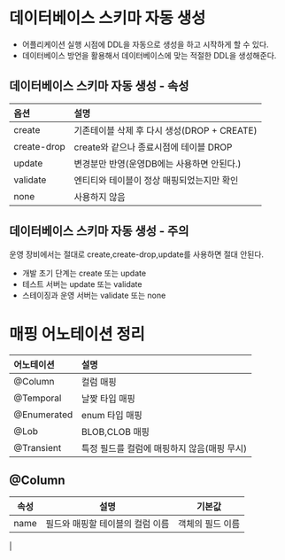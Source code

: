 # 데이터베이스 스키마 자동 생성

- 어플리케이션 실행 시점에 DDL을 자동으로 생성을 하고 시작하게 할 수 있다.
- 데이터베이스 방언을 활용해서 데이터베이스에 맞는 적절한 DDL을 생성해준다.

## 데이터베이스 스키마 자동 생성 - 속성

|옵션|설명|
|:----|:----|
|create|기존테이블 삭제 후 다시 생성(DROP + CREATE)|
|create-drop|create와 같으나 종료시점에 테이블 DROP|
|update|변경분만 반영(운영DB에는 사용하면 안된다.)|
|validate|엔티티와 테이블이 정상 매핑되었는지만 확인|
|none|사용하지 않음|

## 데이터베이스 스키마 자동 생성 - 주의

운영 장비에서는 절대로 create,create-drop,update를 사용하면 절대 안된다.

- 개발 초기 단계는 create 또는 update
- 테스트 서버는 update 또는 validate
- 스테이징과 운영 서버는 validate 또는 none

# 매핑 어노테이션 정리
|어노테이션|설명
|:----|:----|
|@Column|컬럼 매핑|
|@Temporal|날짲 타입 매핑|
|@Enumerated|enum 타입 매핑|
|@Lob|BLOB,CLOB 매핑|
|@Transient|특정 필드를 컬럼에 매핑하지 않음(매핑 무시)|

## @Column

|속성|설명|기본값|
|:----:|:----:|:----:|
|name|필드와 매핑할 테이블의 컬럼 이름 |객체의 필드 이름
|